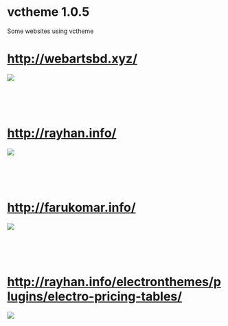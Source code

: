 # vctheme 1.0.5

Some websites using vctheme

# http://webartsbd.xyz/
![](http://image.prntscr.com/image/2d8b48b52ef2490fb44444990ea9f59e.png)

<br/><br/><br/>

# http://rayhan.info/
![](http://image.prntscr.com/image/079ece3865be4c248c4dd4054f887cc6.png)

<br/><br/><br/>

# http://farukomar.info/
![](https://i.imgsafe.org/bce25b3158.png)


<br/><br/><br/>

# http://rayhan.info/electronthemes/plugins/electro-pricing-tables/
![](https://i.imgsafe.org/bce94a8967.png)
